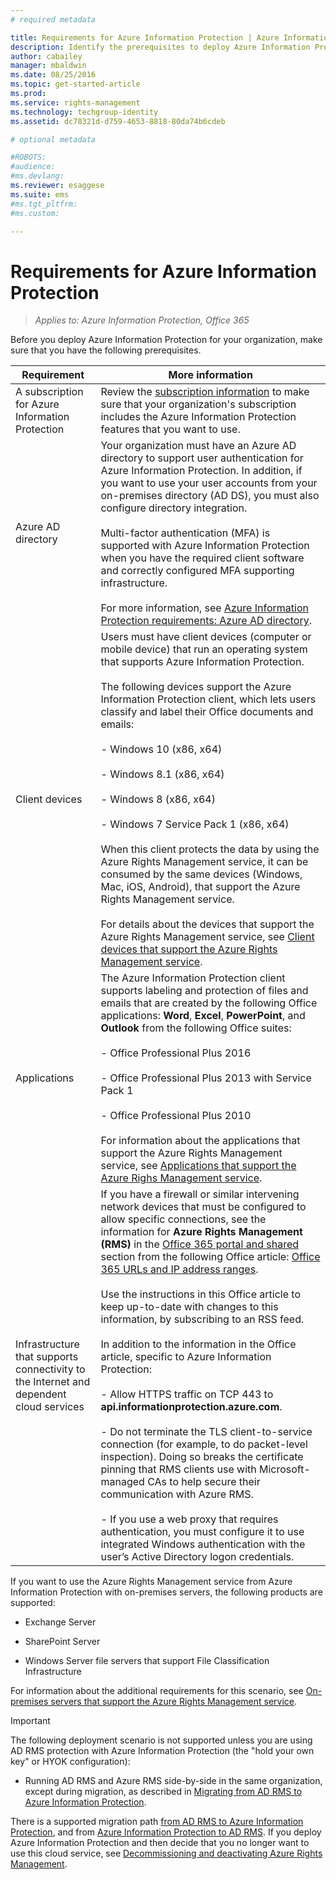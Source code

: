 ```yaml
---
# required metadata

title: Requirements for Azure Information Protection | Azure Information Protection
description: Identify the prerequisites to deploy Azure Information Protection for your organization.
author: cabailey
manager: mbaldwin
ms.date: 08/25/2016
ms.topic: get-started-article
ms.prod:
ms.service: rights-management
ms.technology: techgroup-identity
ms.assetid: dc78321d-d759-4653-8818-80da74b6cdeb

# optional metadata

#ROBOTS:
#audience:
#ms.devlang:
ms.reviewer: esaggese
ms.suite: ems
#ms.tgt_pltfrm:
#ms.custom:

---
```


# Requirements for Azure Information Protection

>*Applies to: Azure Information Protection, Office 365*


Before you deploy Azure Information Protection for your organization, make sure that you have the following prerequisites. 

|Requirement|More information|
|---------------|--------------------|
|A subscription for Azure Information Protection|Review the [subscription information](https://go.microsoft.com/fwlink/?LinkId=827589) to make sure that your organization's subscription includes the Azure Information Protection features that you want to use.|
|Azure AD directory|Your organization must have an Azure AD directory to support user authentication for Azure Information Protection. In addition, if you want to use your user accounts from your on-premises directory (AD DS), you must also configure directory integration.<br /><br />Multi-factor authentication (MFA) is supported with Azure Information Protection when you have the required client software and correctly configured MFA supporting infrastructure.<br /><br />For more information, see [Azure Information Protection requirements: Azure AD directory](requirements-azure-ad.md).|
|Client devices|Users must have client devices (computer or mobile device) that run an operating system that supports Azure Information Protection.<br /><br />The following devices support the Azure Information Protection client, which lets users classify and label their Office documents and emails:<br /><br />- Windows 10 (x86, x64)<br /><br />- Windows 8.1 (x86, x64)<br /><br />- Windows 8 (x86, x64)<br /><br />- Windows 7 Service Pack 1 (x86, x64)<br /><br />When this client protects the data by using the Azure Rights Management service, it can be consumed by the same devices (Windows, Mac, iOS, Android), that support the Azure Rights Management service. <br /><br />For details about the devices that support the Azure Rights Management service, see [Client devices that support the Azure Rights Management service](../get-started/requirements-client-devices.md).|
|Applications|The Azure Information Protection client supports labeling and protection of files and emails that are created by the following Office applications: **Word**, **Excel**, **PowerPoint**, and **Outlook** from the following Office suites:<br /><br />- Office Professional Plus 2016<br /><br />- Office Professional Plus 2013 with Service Pack 1<br /><br />- Office Professional Plus 2010<br /><br />For information about the applications that support the Azure Rights Management service, see [Applications that support the Azure Righs Management service](requirements-applications.md).|
|Infrastructure that supports connectivity to the Internet and dependent cloud services|If you have a firewall or similar intervening network devices that must be configured to allow specific connections, see the information for **Azure Rights Management (RMS)** in the [Office 365 portal and shared](https://support.office.com/article/Office-365-URLs-and-IP-address-ranges-8548a211-3fe7-47cb-abb1-355ea5aa88a2#BKMK_Portal-identity) section from the following Office article: [Office 365 URLs and IP address ranges](https://support.office.com/en-US/article/Office-365-URLs-and-IP-address-ranges-8548a211-3fe7-47cb-abb1-355ea5aa88a2).<br /><br />Use the instructions in this Office article to keep up-to-date with changes to this information, by subscribing to an RSS feed.<br /><br />In addition to the information in the Office article, specific to Azure Information Protection:<br /><br />- Allow HTTPS traffic on TCP 443 to **api.informationprotection.azure.com**.<br /><br />- Do not terminate the TLS client-to-service connection (for example, to do packet-level inspection). Doing so breaks the certificate pinning that RMS clients use with Microsoft-managed CAs to help secure their communication with Azure RMS.<br /><br />- If you use a web proxy that requires authentication, you must configure it to use integrated Windows authentication with the user’s Active Directory logon credentials.|

If you want to use the Azure Rights Management service from Azure Information Protection with on-premises servers, the following products are supported:

-   Exchange Server

-   SharePoint Server

-   Windows Server file servers that support File Classification Infrastructure

For information about the additional requirements for this scenario, see [On-premises servers that support the Azure Rights Management service](requirements-servers.md).

> [!IMPORTANT]
> The following deployment scenario is not supported unless you are using AD RMS protection with Azure Information Protection (the "hold your own key" or HYOK configuration):
> 
> -   Running AD RMS and Azure RMS side-by-side in the same organization, except during migration, as described in [Migrating from AD RMS to Azure Information Protection](../plan-design/migrate-from-ad-rms-to-azure-rms.md).
> 
> There is a supported migration path [from AD RMS to Azure Information Protection](http://technet.microsoft.com/library/Dn858447.aspx), and from [Azure Information Protection to AD RMS](http://msdn.microsoft.com/library/azure/dn629429.aspx). If you deploy Azure Information Protection and then decide that you no longer want to use this cloud service, see [Decommissioning and deactivating Azure Rights Management](../deploy-use/decommission-deactivate.md).



